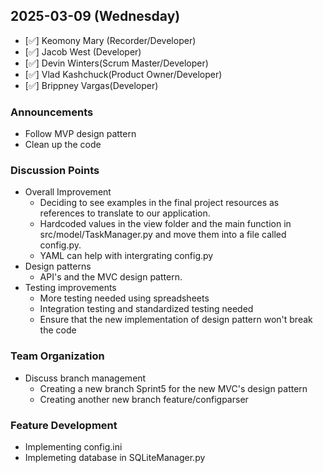 ## 2025-03-09 (Wednesday)
* [✅] Keomony Mary (Recorder/Developer)
* [✅] Jacob West (Developer)
* [✅] Devin Winters(Scrum Master/Developer)
* [✅] Vlad Kashchuck(Product Owner/Developer)
* [✅] Brippney Vargas(Developer)

### Announcements
* Follow MVP design pattern
* Clean up the code 

### Discussion Points
* Overall Improvement 
  * Deciding to see examples in the final project resources as references to translate to our application. 
  * Hardcoded values in the view folder and the main function in src/model/TaskManager.py and move them into a file called config.py. 
  * YAML can help with intergrating config.py
* Design patterns
  * API's and the MVC design pattern.
* Testing improvements
  * More testing needed using spreadsheets
  * Integration testing and standardized testing needed
  * Ensure that the new implementation of design pattern won't break the code 

### Team Organization
* Discuss branch management
  * Creating a new branch Sprint5 for the new MVC's design pattern 
  * Creating another new branch feature/configparser 

### Feature Development
* Implementing config.ini
* Implemeting database in SQLiteManager.py 